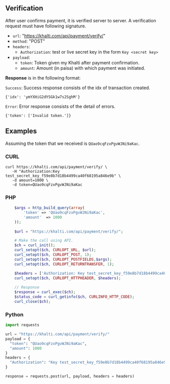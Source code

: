 ## Verification
After user confirms payment, it is verified server to server.
A verification request must have following signature.

- `url`: "https://khalti.com/api/payment/verify/"
- `method`: "POST"
- `headers`:
	- `Authorization`: test or live secret key in the form `Key <secret key>`
- `payload`:
	- `token`: Token given my Khalti after payment confirmation.
	- `amount`: Amount (in paisa) with which payment was initiated.

**Response** is in the following format:

`Success`: Success response consists of the idx of transaction created.

```
{'idx': 'ymYXHiG2dYSGk1w7s2SghM'}
```

`Error`: Error response consists of the detail of errors.

```
{'token': ['Invalid token.']}
```

## Examples
Assuming the token that we received is `QUao9cqFzxPgvWJNi9aKac`.

### CURL

```curl
curl https://khalti.com/api/payment/verify/ \
   -H "Authorization:Key test_secret_key_f59e8b7d18b4499ca40f68195a846e9b" \
   -d amount=1000 \
   -d token=QUao9cqFzxPgvWJNi9aKac
```

### PHP
```php
    $args = http_build_query(array(
        'token' => 'QUao9cqFzxPgvWJNi9aKac',
        'amount'  => 1000
    ));
    
    $url = "https://khalti.com/api/payment/verify/";

    # Make the call using API.
    $ch = curl_init();
    curl_setopt($ch, CURLOPT_URL, $url);
    curl_setopt($ch, CURLOPT_POST, 1);
    curl_setopt($ch, CURLOPT_POSTFIELDS,$args);
    curl_setopt($ch, CURLOPT_RETURNTRANSFER, 1);

    $headers = ['Authorization: Key test_secret_key_f59e8b7d18b4499ca40f68195a846e9b'];
	curl_setopt($ch, CURLOPT_HTTPHEADER, $headers);
    
    // Response
    $response = curl_exec($ch);
    $status_code = curl_getinfo($ch, CURLINFO_HTTP_CODE);
    curl_close($ch);

```

### Python

```python
import requests

url = "https://khalti.com/api/payment/verify/"
payload = {
  "token": "QUao9cqFzxPgvWJNi9aKac",
  "amount": 1000
}
headers = {
  "Authorization": "Key test_secret_key_f59e8b7d18b4499ca40f68195a846e9b"
}

response = requests.post(url, payload, headers = headers)
```

